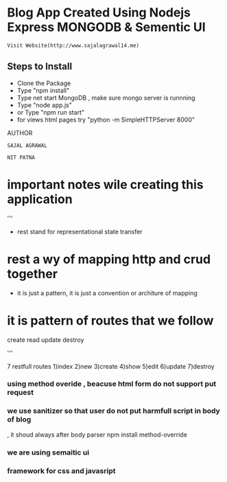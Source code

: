 # Blog App Created Using Nodejs Express  MONGODB & Sementic UI 

```
Visit Website(http://www.sajalagrawal14.me)
```

## Steps to Install
* Clone the Package
* Type "npm install"
* Type net start MongoDB  , make sure mongo server is runnning
* Type "node app.js"
* or Type "npm run start"
* for views html pages try "python -m SimpleHTTPServer 8000"

AUTHOR
```
SAJAL AGRAWAL

NIT PATNA
```




# important notes wile creating this application

'''

* rest stand for representational state transfer
# rest a wy of mapping http and crud together
* it is just  a pattern, it is just a convention or architure of mapping 
# it is pattern of routes that we follow
create
read
update
destroy

'''

7 restfull routes
1)index
2)new
3)create
4)show
5)edit
6)update
7)destroy


### using method overide , beacuse html form do not support put request

### we use sanitizer so that user do not put harmfull script in body of blog
, it shoud always after body parser
npm install method-override

### we are using semaitic ui
### framework for css and javasript

